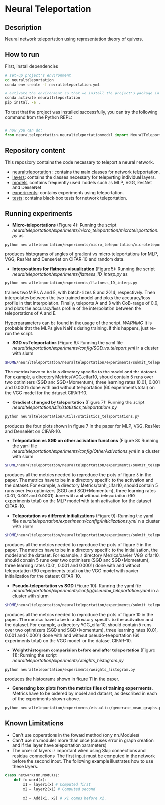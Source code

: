 # Neural Teleportation    
 
## Description   

Neural network teleportation using representation theory of quivers. 

## How to run   
First, install dependencies   
```bash
# set-up project's environment
cd neuralteleportation
conda env create -f neuralteleportation.yml

# activate the environment so that we install the project's package in it
conda activate neuralteleportation
pip install -e .

```
To test that the project was installed successfully, you can try the following command from the Python REPL:
```python

# now you can do:
from neuralteleportation.neuralteleportationmodel import NeuralTeleportationModel   
``` 

## Repository content

This repository contains the code necessary to teleport a neural network. 

* [neuralteleportation](neuralteleportation) : contains the main classes for network teleportation. 
* [layers](neuralteleportation/layers): contains the classes necessary for teleporting individual layers. 
* [models](neuralteleportation/models): contains frequently used models such as MLP, VGG, ResNet and DenseNet
* [experiments](neuralteleportation/experiments): contains experiments using teleportation. 
* [tests](tests): contains black-box tests for network teleportation. 

## Running experiments

* **Micro-teleportations** (Figure 4): Running the script *neuralteleportation/experiments/micro_teleportation/microteleportation.py* as
```bash
python neuralteleportation/experiments/micro_teleportation/microteleportation.py
```

produces histograms of angles of gradient vs micro-teleportations for MLP, VGG, ResNet and DenseNet on CIFAR-10 and random data.

* **Interpolations for flatness visualization** (Figure 5): Running the script *neuralteleportation/experiments/flatness_1D_interp.py* as
```bash
python neuralteleportation/experiments/flatness_1D_interp.py
```

traines two MlPs A and B, with batch-sizes 8 and 2014, respectively. Then interpolates between the two trained model and plots the accuracy/loss profile in that interpolation. Finally, teleports A and B with CoB-range of 0.9, and plots the accuracy/loss profile of the interpolation between the teleportations of A and B.

Hyperparameters can be found in the usage of the script. 
*WARNING* It is probable that the MLPs give NaN's during training. If this happens, just re-run the script.

* **SGD vs Teleportation** (Figure 6): Running the yaml file *neuralteleportation/experiments/config/SGD_vs_teleport.yml* in a cluster with slurm
```bash
$HOME/neuralteleportation/neuralteleportation/experiments/submit_teleport_training_batch.sh -p $HOME/neuralteleportation/ -d $HOME/datasets/ -f $HOME/neuralteleportation/neuralteleportation/experiments/config/SGD_vs_teleport.yml -v $HOME/virtualenv/ -m email@email.email --out_root_dir $HOME/scratch/SGDvsTeleport/Metrics/VGG_cifar10/
```
The metrics have to be in a directory specific to the model and the dataset. For example, a directory Metrics/VGG_cifar10, should contain 5 runs over two optimizers (SGD and SGD+Momentum), three learning rates (0.01, 0.001 and 0.0001) done with and without teleportation (60 experiments total) on the VGG model for the dataset CIFAR-10.

* **Gradient changed by teleportation** (Figure 7): Running the script *neuralteleportation/utils/statistics_teleportations.py*
```bash
python neuralteleportation/utils/statistics_teleportations.py
```

produces the four plots shown in figure 7 in the paper for MLP, VGG, ResNet and DenseNet on CIFAR-10.

* **Teleportation vs SGD on other activation functions** (Figure 8): Running the yaml file *neuralteleportation/experiments/config/OtherActivations.yml* in a cluster with slurm
```bash
$HOME/neuralteleportation/neuralteleportation/experiments/submit_teleport_training_batch.sh -p $HOME/neuralteleportation/ -d $HOME/datasets/ -f $HOME/neuralteleportation/neuralteleportation/experiments/config/OtherActivations.yml -v $HOME/virtualenv/ -m email@email.email --out_root_dir $HOME/scratch/OtherActivations/Metrics/tanh_cifar10
```

produces all the metrics needed to reproduce the plots of figure 8 in the paper. The metrics have to be in a directory specific to the activation and the dataset. For example, a directory Metrics/tanh_cifar10, should contain 5 runs over two optimizers (SGD and SGD+Momentum), three learning rates (0.01, 0.001 and 0.0001) done with and without teleportation (60 experiments total) on the MLP model with tanh activation for the dataset CIFAR-10.

* **Teleportation vs different initializations** (Figure 9): Running the yaml file *neuralteleportation/experiments/config/Initializations.yml* in a cluster with slurm

```bash
$HOME/neuralteleportation/neuralteleportation/experiments/submit_teleport_training_batch.sh -p $HOME/neuralteleportation/ -d $HOME/datasets/ -f $HOME/neuralteleportation/neuralteleportation/experiments/config/Teleportation_vs_Initializers.yml -v $HOME/virtualenv/ -m email@email.email --out_root_dir $HOME/scratch/Initializations/Metrics/xavier_VGG_cifar10
```

produces all the metrics needed to reproduce the plots of figure 9 in the paper. The metrics have to be in a directory specific to the initialization, the model and the dataset. For example, a directory Metrics/xavier_VGG_cifar10, should contain 5 runs over two optimizers (SGD and SGD+Momentum), three learning rates (0.01, 0.001 and 0.0001) done with and without teleportation (60 experiments total) on the VGG model with xavier initialization for the dataset CIFAR-10.

* **Pseudo-teleportation vs SGD** (Figure 10): Running the yaml file *neuralteleportation/experiments/config/pseudoo_teleportation.yaml* in a cluster with slurm
```bash
$HOME/neuralteleportation/neuralteleportation/experiments/submit_teleport_training_batch.sh -p $HOME/neuralteleportation/ -d $HOME/datasets/ -f $HOME/neuralteleportation/neuralteleportation/experiments/config/SGD_vs_PseudoTeleport.yml -v $HOME/virtualenv/ -m email@email.email --out_root_dir $HOME/scratch/Pseudo_teleport/VGG_cifar10
```

produces all the metrics needed to reproduce the plots of figure 10 in the paper. The metrics have to be in a directory specific to the activation and the dataset. For example, a directory VGG_cifar10, should contain 5 runs over two optimizers (SGD and SGD+Momentum), three learning rates (0.01, 0.001 and 0.0001) done with and without pseudo-teleportation (60 experiments total) on the VGG model for the dataset CIFAR-10.

* **Weight histogram comparision before and after teleportation** (Figure 11): Running the script *neuralteleportation/experiments/weights_histogram.py*
```bash
python neuralteleportation/experiments/weights_histogram.py
```

produces the histograms shown in figure 11 in the paper.

* **Generating box plots from the metrics files of training experiments**. Metrics have to be ordered by model and dataset, as described in each of the experiments shown above.
```bash
python neuralteleportation/experiments/visualize/generate_mean_graphs.py --metrics validate_accuracy --group_by teleport optimizer --experiment_dir ../Results_NeuralTeleportation/SGDvsTeleport/Metrics/VGG_cifar10/ --boxplot --box_epochs 30 60 95 --out_dir ../Results_NeuralTeleportation/SGDvsTeleport/Plots/
```

## Known Limitations

* Can't use opperations in the foward method (only nn.Modules)
* Can't use nn.modules more than once (causes error in graph creation and if the layer have teleportation parameters)
* The order of layers is important when using Skip connections and residual connections. 
The first input must be computed in the network before the second input. The following example illustrates how to use these layers.
```python
class network(nn.Module):
    def forward(x):
        x1 = layer1(x) # Computed first
        x2 = layer2(x1) # Computed second

        x3 = Add(x1, x2) # x1 comes before x2.
``` 
